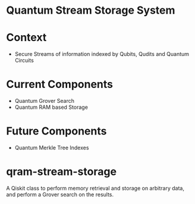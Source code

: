 # Quantum Stream Storage System

# Context
- Secure Streams of information indexed by Qubits, Qudits and Quantum Circuits

# Current Components
- Quantum Grover Search
- Quantum RAM based Storage

# Future Components
- Quantum Merkle Tree Indexes 

# qram-stream-storage
A Qiskit class to perform memory retrieval and storage on arbitrary data, and perform a Grover search on the results. 

